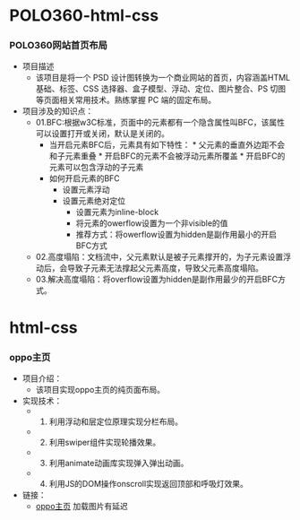 # POLO360-html-css
  ### POLO360网站首页布局
* 项目描述
  * 该项目是将一个 PSD 设计图转换为一个商业网站的首页，内容涵盖HTML基础、标签、CSS 选择器、盒子模型、浮动、定位、图片整合、PS 切图等页面相关常用技术。熟练掌握 PC 端的固定布局。
* 项目涉及的知识点：
  * 01.BFC:根据w3C标准，页面中的元素都有一个隐含属性叫BFC，该属性可以设置打开或关闭，默认是关闭的。
    * 当开启元素BFC后，元素具有如下特性：
			* 父元素的垂直外边距不会和子元素重叠
			* 开启BFC的元素不会被浮动元素所覆盖
			* 开启BFC的元素可以包含浮动的子元素
    * 如何开启元素的BFC
  		* 设置元素浮动
	  	* 设置元素绝对定位
		  * 设置元素为inline-block
		  * 将元素的owerflow设置为一个非visible的值
		  * 推荐方式：将owerflow设置为hidden是副作用最小的开启BFC方式
  * 02.高度塌陷：文档流中，父元素默认是被子元素撑开的，为子元素设置浮动后，会导致子元素无法撑起父元素高度，导致父元素高度塌陷。
  * 03.解决高度塌陷：将overflow设置为hidden是副作用最少的开启BFC方式。
# html-css
  ### oppo主页
* 项目介绍：
  * 该项目实现oppo主页的纯页面布局。
* 实现技术：
  * 1. 利用浮动和层定位原理实现分栏布局。
  * 2. 利用swiper组件实现轮播效果。
  * 3. 利用animate动画库实现弹入弹出动画。
  * 4. 利用JS的DOM操作onscroll实现返回顶部和呼吸灯效果。
* 链接：
  * [oppo主页](http://47.104.149.241:88/html-css/oppo-yemian.html)  加载图片有延迟
